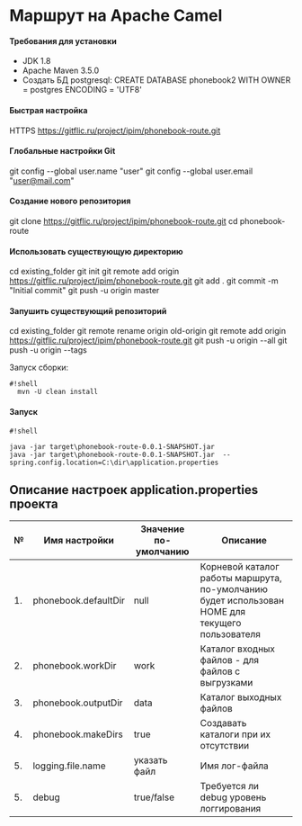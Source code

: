 # Маршрут на Apache Camel

#### Требования для установки

* JDK 1.8 
* Apache Maven 3.5.0
* Создать БД postgresql: CREATE DATABASE phonebook2 WITH OWNER = postgres  ENCODING = 'UTF8'

#### Быстрая настройка
HTTPS https://gitflic.ru/project/ipim/phonebook-route.git

#### Глобальные настройки Git
git config --global user.name "user"
git config --global user.email "user@mail.com"

#### Создание нового репозитория
git clone https://gitflic.ru/project/ipim/phonebook-route.git
cd phonebook-route

#### Использовать существующую директорию
cd existing_folder
git init
git remote add origin https://gitflic.ru/project/ipim/phonebook-route.git
git add .
git commit -m "Initial commit"
git push -u origin master

#### Запушить существующий репозиторий
cd existing_folder
git remote rename origin old-origin
git remote add origin https://gitflic.ru/project/ipim/phonebook-route.git
git push -u origin --all
git push -u origin --tags


Запуск сборки:

```
#!shell
  mvn -U clean install
```


#### Запуск

```
#!shell

java -jar target\phonebook-route-0.0.1-SNAPSHOT.jar
java -jar target\phonebook-route-0.0.1-SNAPSHOT.jar  --spring.config.location=C:\dir\application.properties 

```

## Описание настроек application.properties проекта

 №  |  Имя настройки        | Значение по-умолчанию | Описание
----|-----------------------|-----------------------| ----------------------------------------------- 
1.  |  phonebook.defaultDir | null                  | Корневой каталог работы маршрута, по-умолчанию будет использован HOME для текущего пользователя
2.  |  phonebook.workDir    | work                  | Каталог входных файлов - для файлов с выгрузками
3.  |  phonebook.outputDir  | data                  | Каталог выходных файлов
4.  |  phonebook.makeDirs   | true                  | Создавать каталоги при их отсутствии
5.  |  logging.file.name    | указать файл          | Имя лог-файла 
5.  |  debug                | true/false            | Требуется ли debug уровень логгирования
